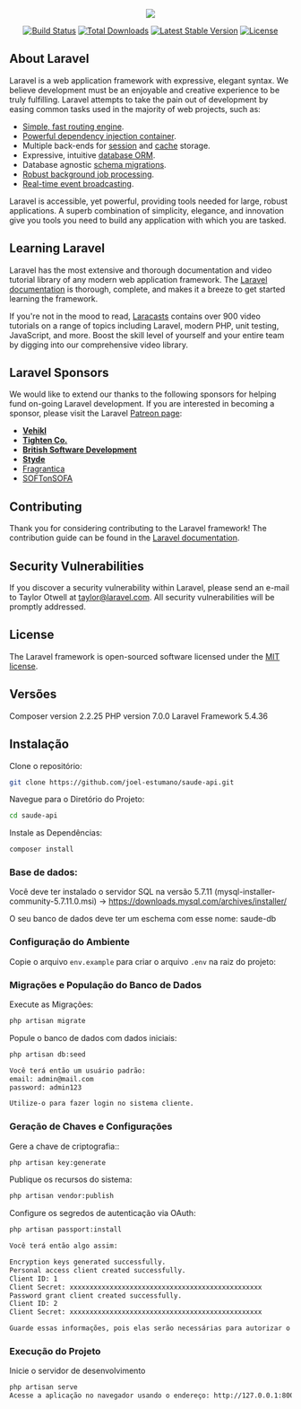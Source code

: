 <p align="center"><img src="https://laravel.com/assets/img/components/logo-laravel.svg"></p>

<p align="center">
<a href="https://travis-ci.org/laravel/framework"><img src="https://travis-ci.org/laravel/framework.svg" alt="Build Status"></a>
<a href="https://packagist.org/packages/laravel/framework"><img src="https://poser.pugx.org/laravel/framework/d/total.svg" alt="Total Downloads"></a>
<a href="https://packagist.org/packages/laravel/framework"><img src="https://poser.pugx.org/laravel/framework/v/stable.svg" alt="Latest Stable Version"></a>
<a href="https://packagist.org/packages/laravel/framework"><img src="https://poser.pugx.org/laravel/framework/license.svg" alt="License"></a>
</p>

## About Laravel

Laravel is a web application framework with expressive, elegant syntax. We believe development must be an enjoyable and creative experience to be truly fulfilling. Laravel attempts to take the pain out of development by easing common tasks used in the majority of web projects, such as:

- [Simple, fast routing engine](https://laravel.com/docs/routing).
- [Powerful dependency injection container](https://laravel.com/docs/container).
- Multiple back-ends for [session](https://laravel.com/docs/session) and [cache](https://laravel.com/docs/cache) storage.
- Expressive, intuitive [database ORM](https://laravel.com/docs/eloquent).
- Database agnostic [schema migrations](https://laravel.com/docs/migrations).
- [Robust background job processing](https://laravel.com/docs/queues).
- [Real-time event broadcasting](https://laravel.com/docs/broadcasting).

Laravel is accessible, yet powerful, providing tools needed for large, robust applications. A superb combination of simplicity, elegance, and innovation give you tools you need to build any application with which you are tasked.

## Learning Laravel

Laravel has the most extensive and thorough documentation and video tutorial library of any modern web application framework. The [Laravel documentation](https://laravel.com/docs) is thorough, complete, and makes it a breeze to get started learning the framework.

If you're not in the mood to read, [Laracasts](https://laracasts.com) contains over 900 video tutorials on a range of topics including Laravel, modern PHP, unit testing, JavaScript, and more. Boost the skill level of yourself and your entire team by digging into our comprehensive video library.

## Laravel Sponsors

We would like to extend our thanks to the following sponsors for helping fund on-going Laravel development. If you are interested in becoming a sponsor, please visit the Laravel [Patreon page](http://patreon.com/taylorotwell):

- **[Vehikl](http://vehikl.com)**
- **[Tighten Co.](https://tighten.co)**
- **[British Software Development](https://www.britishsoftware.co)**
- **[Styde](https://styde.net)**
- [Fragrantica](https://www.fragrantica.com)
- [SOFTonSOFA](https://softonsofa.com/)

## Contributing

Thank you for considering contributing to the Laravel framework! The contribution guide can be found in the [Laravel documentation](http://laravel.com/docs/contributions).

## Security Vulnerabilities

If you discover a security vulnerability within Laravel, please send an e-mail to Taylor Otwell at taylor@laravel.com. All security vulnerabilities will be promptly addressed.

## License

The Laravel framework is open-sourced software licensed under the [MIT license](http://opensource.org/licenses/MIT).

## Versões

Composer version 2.2.25
PHP version 7.0.0
Laravel Framework 5.4.36

## Instalação

Clone o repositório:

```bash
git clone https://github.com/joel-estumano/saude-api.git
```

Navegue para o Diretório do Projeto:

```bash
cd saude-api
```

Instale as Dependências:

```bash
composer install
```

### Base de dados:

Você deve ter instalado o servidor SQL na versão 5.7.11
(mysql-installer-community-5.7.11.0.msi) -> https://downloads.mysql.com/archives/installer/

O seu banco de dados deve ter um eschema com esse nome: saude-db

### Configuração do Ambiente
Copie o arquivo `env.example` para criar o arquivo `.env` na raiz do projeto:

### Migrações e População do Banco de Dados

Execute as Migrações:

```bash
php artisan migrate
```

Popule o banco de dados com dados iniciais:

```bash
php artisan db:seed

Você terá então um usuário padrão: 
email: admin@mail.com
password: admin123

Utilize-o para fazer login no sistema cliente.
```
### Geração de Chaves e Configurações

Gere a chave de criptografia::

```bash
php artisan key:generate
```
Publique os recursos do sistema:

```bash
php artisan vendor:publish
```

Configure os segredos de autenticação via OAuth:

```bash
php artisan passport:install

Você terá então algo assim:

Encryption keys generated successfully.
Personal access client created successfully.
Client ID: 1
Client Secret: xxxxxxxxxxxxxxxxxxxxxxxxxxxxxxxxxxxxxxxxxxxxxxxx
Password grant client created successfully.
Client ID: 2
Client Secret: xxxxxxxxxxxxxxxxxxxxxxxxxxxxxxxxxxxxxxxxxxxxxxxx

Guarde essas informações, pois elas serão necessárias para autorizar o sistema cliente.
```

### Execução do Projeto

Inicie o servidor de desenvolvimento
```bash
php artisan serve
Acesse a aplicação no navegador usando o endereço: http://127.0.0.1:8000
```